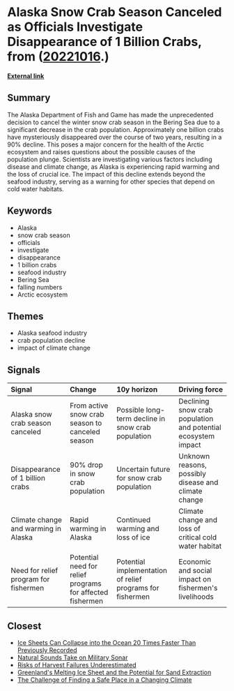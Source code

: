 # __Alaska Snow Crab Season Canceled as Officials Investigate Disappearance of 1 Billion Crabs__, from ([20221016](https://kghosh.substack.com/p/20221016).)

__[External link](https://www.cbsnews.com/news/fishing-alaska-snow-crab-season-canceled-investigation-climate-change/#app)__



## Summary

The Alaska Department of Fish and Game has made the unprecedented decision to cancel the winter snow crab season in the Bering Sea due to a significant decrease in the crab population. Approximately one billion crabs have mysteriously disappeared over the course of two years, resulting in a 90% decline. This poses a major concern for the health of the Arctic ecosystem and raises questions about the possible causes of the population plunge. Scientists are investigating various factors including disease and climate change, as Alaska is experiencing rapid warming and the loss of crucial ice. The impact of this decline extends beyond the seafood industry, serving as a warning for other species that depend on cold water habitats.

## Keywords

* Alaska
* snow crab season
* officials
* investigate
* disappearance
* 1 billion crabs
* seafood industry
* Bering Sea
* falling numbers
* Arctic ecosystem

## Themes

* Alaska seafood industry
* crab population decline
* impact of climate change

## Signals

| Signal                                | Change                                                    | 10y horizon                                               | Driving force                                                 |
|:--------------------------------------|:----------------------------------------------------------|:----------------------------------------------------------|:--------------------------------------------------------------|
| Alaska snow crab season canceled      | From active snow crab season to canceled season           | Possible long-term decline in snow crab population        | Declining snow crab population and potential ecosystem impact |
| Disappearance of 1 billion crabs      | 90% drop in snow crab population                          | Uncertain future for snow crab population                 | Unknown reasons, possibly disease and climate change          |
| Climate change and warming in Alaska  | Rapid warming in Alaska                                   | Continued warming and loss of ice                         | Climate change and loss of critical cold water habitat        |
| Need for relief program for fishermen | Potential need for relief programs for affected fishermen | Potential implementation of relief programs for fishermen | Economic and social impact on fishermen's livelihoods         |

## Closest

* [Ice Sheets Can Collapse into the Ocean 20 Times Faster Than Previously Recorded](51454f287fe64d86a637a198464dcb7b)
* [Natural Sounds Take on Military Sonar](21724ff06f805efad0fe188ab899b1cc)
* [Risks of Harvest Failures Underestimated](9bebaea9ed2c74b635c7ffbedc039556)
* [Greenland's Melting Ice Sheet and the Potential for Sand Extraction](6c6a5e8d50e3045323cf202ba5b17ea9)
* [The Challenge of Finding a Safe Place in a Changing Climate](efa36dc9bd5ddc890866d4ab1e68e71f)